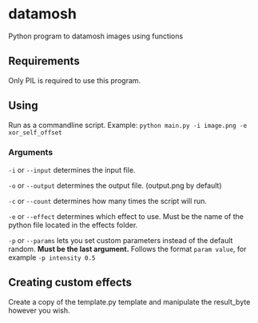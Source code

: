 # datamosh
Python program to datamosh images using functions

## Requirements
Only PIL is required to use this program. 

## Using
Run as a commandline script.
Example: `python main.py -i image.png -e xor_self_offset`
### Arguments
`-i` or `--input` determines the input file.

`-o` or `--output` determines the output file. (output.png by default)

`-c` or `--count` determines how many times the script will run.

`-e` or `--effect` determines which effect to use. Must be the name of the python file located in the effects folder.

`-p` or `--params` lets you set custom parameters instead of the default random. **Must be the last argument.** Follows the format `param value`, for example `-p intensity 0.5`

## Creating custom effects
Create a copy of the template.py template and manipulate the result_byte however you wish.
